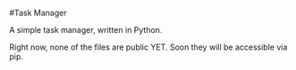 #Task Manager

A simple task manager, written in Python.

Right now, none of the files are public YET.
Soon they will be accessible via pip.








